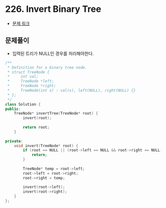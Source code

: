 # 226. Invert Binary Tree
- [문제 링크](https://leetcode.com/problems/invert-binary-tree/)

## 문제풀이
- 입력된 트리가 NULL인 경우를 처리해야한다.

```c++
/**
 * Definition for a binary tree node.
 * struct TreeNode {
 *     int val;
 *     TreeNode *left;
 *     TreeNode *right;
 *     TreeNode(int x) : val(x), left(NULL), right(NULL) {}
 * };
 */
class Solution {
public:
    TreeNode* invertTree(TreeNode* root) {
        invert(root);
        
        return root;
    }
    
private:
    void invert(TreeNode* root) {
        if (root == NULL || (root->left == NULL && root->right == NULL)) {
            return;
        }
        
        TreeNode* temp = root->left;
        root->left = root->right;
        root->right = temp;
        
        invert(root->left);
        invert(root->right);
    }
};
```
